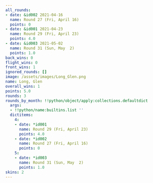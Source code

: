 ```yaml
---
all_rounds:
- date: &id002 2021-04-16
  name: Round 27 (Fri, April 16)
  points: 0
- date: &id001 2021-04-23
  name: Round 29 (Fri, April 23)
  points: 4.0
- date: &id003 2021-05-02
  name: Round 31 (Sun, May  2)
  points: 1.0
back_wins: 0
flight_wins: 0
front_wins: 1
ignored_rounds: []
image: /assets/images/Long_Glen.png
name: Long, Glen
overall_wins: 1
points: 5.0
rounds: 3
rounds_by_month: !!python/object/apply:collections.defaultdict
  args:
  - !!python/name:builtins.list ''
  dictitems:
    4:
    - date: *id001
      name: Round 29 (Fri, April 23)
      points: 4.0
    - date: *id002
      name: Round 27 (Fri, April 16)
      points: 0
    5:
    - date: *id003
      name: Round 31 (Sun, May  2)
      points: 1.0
skins: 2
---
```

